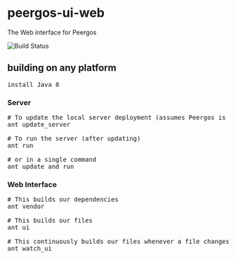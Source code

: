 # peergos-ui-web
The Web interface for Peergos

![Build Status](https://ci.boddy.im/buildStatus/icon?job=peergos-web-ui)

## building on any platform

<pre>
install Java 8
</pre>

### Server
<pre>
# To update the local server deployment (assumes Peergos is in ../Peergos)
ant update_server

# To run the server (after updating)
ant run

# or in a single command
ant update_and_run
</pre>

### Web Interface
<pre>
# This builds our dependencies
ant vendor

# This builds our files
ant ui

# This continuously builds our files whenever a file changes or is added
ant watch_ui

</pre>
